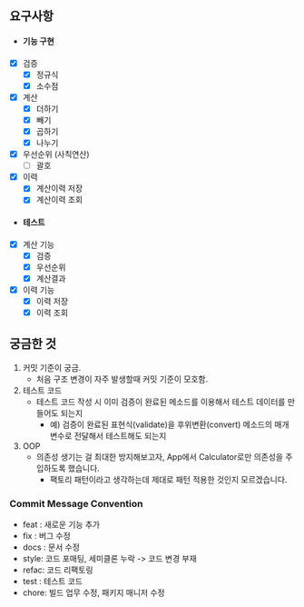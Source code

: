 ## 요구사항
- #### 기능 구현
- [x] 검증
  - [x] 정규식
  - [x] 소수점
- [x] 계산
  - [x] 더하기
  - [x] 빼기
  - [x] 곱하기
  - [x] 나누기
- [x] 우선순위 (사칙연산)
  - [ ] 괄호
- [x] 이력
  - [x] 계산이력 저장
  - [x] 계산이력 조회
  
- #### 테스트
- [x] 계산 기능
  - [x] 검증 
  - [x] 우선순위
  - [x] 계산결과
- [x] 이력 기능
  - [x] 이력 저장
  - [x] 이력 조회

## 궁금한 것
1. 커밋 기준이 궁금.
   * 처음 구조 변경이 자주 발생할때 커밋 기준이 모호함.
2. 테스트 코드
   * 테스트 코드 작성 시 이미 검증이 완료된 메소드를 이용해서 테스트 데이터를 만들어도 되는지
     * 예) 검증이 완료된 표현식(validate)을 후위변환(convert) 메소드의 매개변수로 전달해서 테스트해도 되는지
3. OOP
    * 의존성 생기는 걸 최대한 방지해보고자, App에서 Calculator로만 의존성을 주입하도록 했습니다.
      * 팩토리 패턴이라고 생각하는데 제대로 패턴 적용한 것인지 모르겠습니다.

### Commit Message Convention
- feat : 새로운 기능 추가
- fix  : 버그 수정
- docs : 문서 수정
- style: 코드 포매팅, 세미클론 누락 -> 코드 변경 부재
- refac: 코드 리팩토링
- test : 테스트 코드
- chore: 빌드 업무 수정, 패키지 매니저 수정